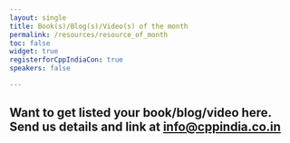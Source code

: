 ```yaml
---
layout: single
title: Book(s)/Blog(s)/Video(s) of the month
permalink: /resources/resource_of_month
toc: false
widget: true
registerforCppIndiaCon: true
speakers: false

---
```


## Want to get listed your book/blog/video here. Send us details and link at info@cppindia.co.in
